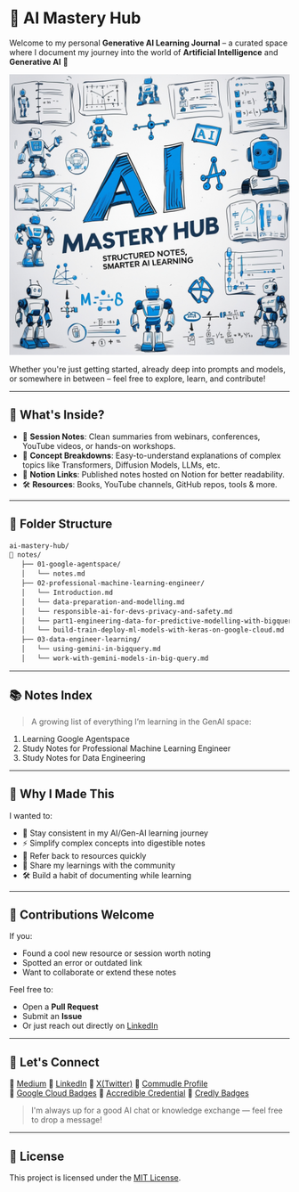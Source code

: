 # 🤖 AI Mastery Hub

Welcome to my personal **Generative AI Learning Journal** – a curated space where I document my journey into the world of **Artificial Intelligence** and **Generative AI** 🌟

<p align="center">
  <img src="assets/banner.jpg" alt="GenAI Notes Journal Banner" />
</p>

Whether you're just getting started, already deep into prompts and models, or somewhere in between – feel free to explore, learn, and contribute!

---

## 🧠 What's Inside?

- 📓 **Session Notes**: Clean summaries from webinars, conferences, YouTube videos, or hands-on workshops.
- 🧾 **Concept Breakdowns**: Easy-to-understand explanations of complex topics like Transformers, Diffusion Models, LLMs, etc.
- 🔗 **Notion Links**: Published notes hosted on Notion for better readability.
- 🛠️ **Resources**: Books, YouTube channels, GitHub repos, tools & more.

---
## 📁 Folder Structure

```bash
ai-mastery-hub/
📁 notes/
   ├── 01-google-agentspace/
   │   └── notes.md
   ├── 02-professional-machine-learning-engineer/
   │   └── Introduction.md
   │   └── data-preparation-and-modelling.md
   │   └── responsible-ai-for-devs-privacy-and-safety.md
   │   └── part1-engineering-data-for-predictive-modelling-with-bigqueryml.md
   │   └── build-train-deploy-ml-models-with-keras-on-google-cloud.md
   ├── 03-data-engineer-learning/
   │   └── using-gemini-in-bigquery.md
   │   └── work-with-gemini-models-in-big-query.md
```

---

## 📚 Notes Index

> A growing list of everything I’m learning in the GenAI space:

1. Learning Google Agentspace
2. Study Notes for Professional Machine Learning Engineer
3. Study Notes for Data Engineering 
   

---

## 📌 Why I Made This

I wanted to:

- 🧠 Stay consistent in my AI/Gen-AI learning journey
- ⚡ Simplify complex concepts into digestible notes
- 🔄 Refer back to resources quickly
- 🤝 Share my learnings with the community
- 🛠️ Build a habit of documenting while learning

---

## 🙌 Contributions Welcome

If you:

- Found a cool new resource or session worth noting
- Spotted an error or outdated link
- Want to collaborate or extend these notes

Feel free to:

- Open a **Pull Request**
- Submit an **Issue**
- Or just reach out directly on [LinkedIn](https://www.linkedin.com/in/sukritichatterjee/)

---

## 💬 Let's Connect


🔗 [Medium](https://sukriti-speaks.medium.com/)
🔗 [LinkedIn](https://www.linkedin.com/in/sukritichatterjee/)
🔗 [X(Twitter)](https://x.com/SukritiSpeak/)
🔗 [Commudle Profile](https://www.commudle.com/users/SukritiC)
<br/>
🔗 [Google Cloud Badges](https://www.cloudskillsboost.google/public_profiles/53df2710-444d-4f31-9c37-6c87dfcf102f)
🔗 [Accredible Credential](https://www.credential.net/profile/sukritichatterjee/wallet)
🔗 [Credly Badges](https://www.credly.com/users/sukriti-chatterjee.aadce67f)


> I'm always up for a good AI chat or knowledge exchange — feel free to drop a message!

---

## 📄 License
This project is licensed under the [MIT License](LICENSE).

